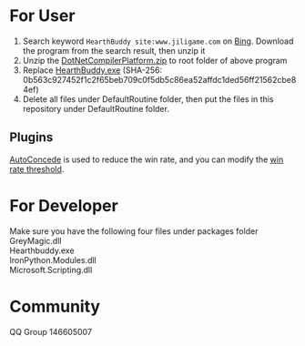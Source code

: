 # For User
1. Search keyword `HearthBuddy site:www.jiligame.com` on [Bing](https://www.bing.com). Download the program from the search result, then unzip it
2. Unzip the [DotNetCompilerPlatform.zip](https://github.com/ChuckHearthBuddy/SilverFish/releases/download/2019.8.11.10/DotNetCompilerPlatform.zip) to root folder of above program
3. Replace [HearthBuddy.exe](https://github.com/ChuckHearthBuddy/SilverFish/releases/download/2019.8.11.10/Hearthbuddy.exe) (SHA-256: 0b563c927452f1c2f65beb709c0f5db5c86ea52affdc1ded56ff21562cbe84ef)
4. Delete all files under DefaultRoutine folder, then put the files in this repository under DefaultRoutine folder.

## Plugins
[AutoConcede](https://github.com/ChuckHearthBuddy/Plugins/tree/master/AutoConcede) is used to reduce the win rate, and you can modify the [win rate threshold](https://github.com/ChuckHearthBuddy/Plugins/blob/master/AutoConcede/AutoConcede.cs#L20).

# For Developer
Make sure you have the following four files under packages folder  
GreyMagic.dll  
Hearthbuddy.exe  
IronPython.Modules.dll  
Microsoft.Scripting.dll  

# Community
QQ Group 146605007